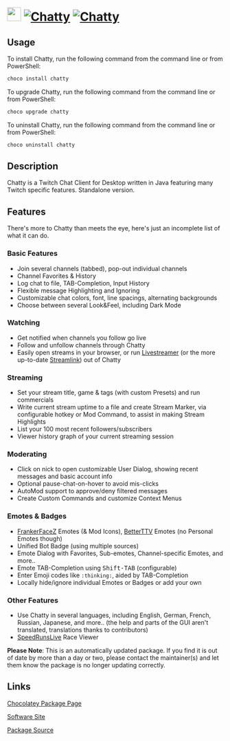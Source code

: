 ﻿# <img src="https://cdn.jsdelivr.net/gh/mkevenaar/chocolatey-packages@213ec784de199ff3b5e66b899992b257b1bd20c5/icons/chatty.png" width="32" height="32"/> [![Chatty](https://img.shields.io/chocolatey/v/chatty.svg?label=Chatty)](https://community.chocolatey.org/packages/chatty) [![Chatty](https://img.shields.io/chocolatey/dt/chatty.svg)](https://community.chocolatey.org/packages/chatty)

## Usage

To install Chatty, run the following command from the command line or from PowerShell:

```powershell
choco install chatty
```

To upgrade Chatty, run the following command from the command line or from PowerShell:

```powershell
choco upgrade chatty
```

To uninstall Chatty, run the following command from the command line or from PowerShell:

```powershell
choco uninstall chatty
```

## Description

Chatty is a Twitch Chat Client for Desktop written in Java featuring many Twitch specific features. Standalone version.

## Features

There's more to Chatty than meets the eye, here's just an incomplete list of what it can do.

### Basic Features

- Join several channels (tabbed), pop-out individual channels
- Channel Favorites & History
- Log chat to file, TAB-Completion, Input History
- Flexible message Highlighting and Ignoring
- Customizable chat colors, font, line spacings, alternating backgrounds
- Choose between several Look&Feel, including Dark Mode

### Watching

- Get notified when channels you follow go live
- Follow and unfollow channels through Chatty
- Easily open streams in your browser, or run [Livestreamer](https://github.com/chrippa/livestreamer) (or the more up-to-date [Streamlink](https://streamlink.github.io/)) out of Chatty

### Streaming

- Set your stream title, game & tags (with custom Presets) and run commercials
- Write current stream uptime to a file and create Stream Marker, via configurable hotkey or Mod Command, to assist in making Stream Highlights
- List your 100 most recent followers/subscribers
- Viewer history graph of your current streaming session

### Moderating

- Click on nick to open customizable User Dialog, showing recent messages and basic account info
- Optional pause-chat-on-hover to avoid mis-clicks
- AutoMod support to approve/deny filtered messages
- Create Custom Commands and customize Context Menus

### Emotes & Badges

- [FrankerFaceZ](http://frankerfacez.com) Emotes (& Mod Icons), [BetterTTV](https://nightdev.com/betterttv/) Emotes (no Personal Emotes though)
- Unified Bot Badge (using multiple sources)
- Emote Dialog with Favorites, Sub-emotes, Channel-specific Emotes, and more..
- Emote TAB-Completion using <kbd>Shift-TAB</kbd> (configurable)
- Enter Emoji codes like `:thinking:`, aided by TAB-Completion
- Locally hide/ignore individual Emotes or Badges or add your own

### Other Features

- Use Chatty in several languages, including English, German, French, Russian, Japanese, and more.. (the help and parts of the GUI aren't translated, translations thanks to contributors)
- [SpeedRunsLive](http://speedrunslive.com) Race Viewer

**Please Note**: This is an automatically updated package. If you find it is
out of date by more than a day or two, please contact the maintainer(s) and
let them know the package is no longer updating correctly.


## Links

[Chocolatey Package Page](https://community.chocolatey.org/packages/chatty)

[Software Site](http://chatty.github.io)

[Package Source](https://github.com/mkevenaar/chocolatey-packages/tree/master/automatic/chatty)

